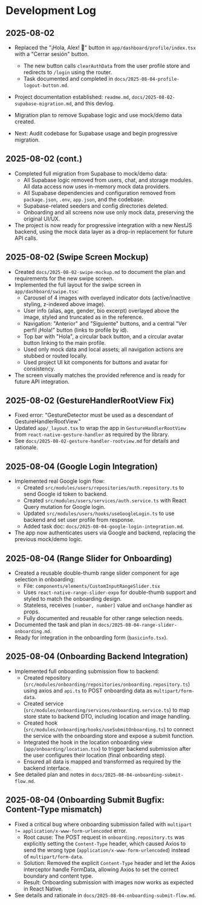 # Development Log

## 2025-08-02
- Replaced the "¡Hola, Alex! 👋" button in `app/dashboard/profile/index.tsx` with a "Cerrar sesión" button.
  - The new button calls `clearAuthData` from the user profile store and redirects to `/login` using the router.
  - Task documented and completed in `docs/2025-08-04-profile-logout-button.md`.

- Project documentation established: `readme.md`, `docs/2025-08-02-supabase-migration.md`, and this devlog.
- Migration plan to remove Supabase logic and use mock/demo data created.
- Next: Audit codebase for Supabase usage and begin progressive migration.

## 2025-08-02 (cont.)

- Completed full migration from Supabase to mock/demo data:
  - All Supabase logic removed from users, chat, and storage modules. All data access now uses in-memory mock data providers.
  - All Supabase dependencies and configuration removed from `package.json`, `.env`, `app.json`, and the codebase.
  - Supabase-related seeders and config directories deleted.
  - Onboarding and all screens now use only mock data, preserving the original UI/UX.
- The project is now ready for progressive integration with a new NestJS backend, using the mock data layer as a drop-in replacement for future API calls.

## 2025-08-02 (Swipe Screen Mockup)

- Created `docs/2025-08-02-swipe-mockup.md` to document the plan and requirements for the new swipe screen.
- Implemented the full layout for the swipe screen in `app/dashboard/swipe.tsx`:
  - Carousel of 4 images with overlayed indicator dots (active/inactive styling, z-indexed above image).
  - User info (alias, age, gender, bio excerpt) overlayed above the image, styled and truncated as in the reference.
  - Navigation: "Anterior" and "Siguiente" buttons, and a central "Ver perfil ¡Hola!" button (links to profile by id).
  - Top bar with "Hola", a circular back button, and a circular avatar button linking to the main profile.
  - Used only mock data and local assets; all navigation actions are stubbed or routed locally.
  - Used project UI kit components for buttons and avatar for consistency.
- The screen visually matches the provided reference and is ready for future API integration.

## 2025-08-02 (GestureHandlerRootView Fix)

- Fixed error: "GestureDetector must be used as a descendant of GestureHandlerRootView."
- Updated `app/_layout.tsx` to wrap the app in `GestureHandlerRootView` from `react-native-gesture-handler` as required by the library.
- See `docs/2025-08-02-gesture-handler-rootview.md` for details and rationale.
## 2025-08-04 (Google Login Integration)

- Implemented real Google login flow:
  - Created `src/modules/users/repositories/auth.repository.ts` to send Google id token to backend.
  - Created `src/modules/users/services/auth.service.ts` with React Query mutation for Google login.
  - Updated `src/modules/users/hooks/useGoogleLogin.ts` to use backend and set user profile from response.
  - Added task doc: `docs/2025-08-04-google-login-integration.md`.
- The app now authenticates users via Google and backend, replacing the previous mock/demo logic.

## 2025-08-04 (Range Slider for Onboarding)

- Created a reusable double-thumb range slider component for age selection in onboarding:
  - File: `components/elements/CustomInputRangeSlider.tsx`
  - Uses `react-native-range-slider-expo` for double-thumb support and styled to match the onboarding design.
  - Stateless, receives `[number, number]` value and `onChange` handler as props.
  - Fully documented and reusable for other range selection needs.
- Documented the task and plan in `docs/2025-08-04-range-slider-onboarding.md`.
- Ready for integration in the onboarding form (`basicinfo.tsx`).

## 2025-08-04 (Onboarding Backend Integration)

- Implemented full onboarding submission flow to backend:
  - Created repository (`src/modules/onboarding/repositories/onboarding.repository.ts`) using axios and `api.ts` to POST onboarding data as `multipart/form-data`.
  - Created service (`src/modules/onboarding/services/onboarding.service.ts`) to map store state to backend DTO, including location and image handling.
  - Created hook (`src/modules/onboarding/hooks/useSubmitOnboarding.ts`) to connect the service with the onboarding store and expose a submit function.
  - Integrated the hook in the location onboarding view (`app/onboarding/location.tsx`) to trigger backend submission after the user configures their location (final onboarding step).
  - Ensured all data is mapped and transformed as required by the backend interface.
- See detailed plan and notes in `docs/2025-08-04-onboarding-submit-flow.md`.

## 2025-08-04 (Onboarding Submit Bugfix: Content-Type mismatch)

- Fixed a critical bug where onboarding submission failed with `multipart != application/x-www-form-urlencoded` error.
  - Root cause: The POST request in `onboarding.repository.ts` was explicitly setting the `Content-Type` header, which caused Axios to send the wrong type (`application/x-www-form-urlencoded`) instead of `multipart/form-data`.
  - Solution: Removed the explicit `Content-Type` header and let the Axios interceptor handle FormData, allowing Axios to set the correct boundary and content type.
  - Result: Onboarding submission with images now works as expected in React Native.
- See details and rationale in `docs/2025-08-04-onboarding-submit-flow.md`.

